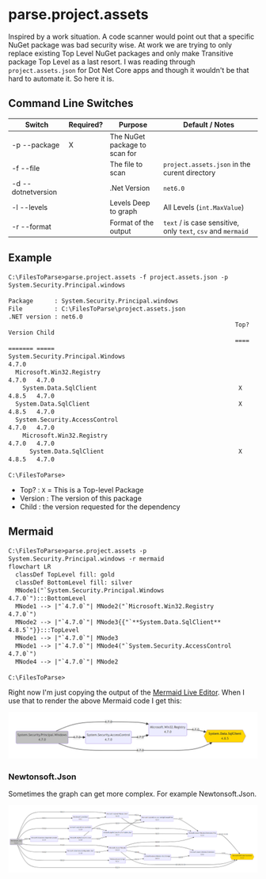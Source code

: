 # parse.project.assets
Inspired by a work situation. 
A code scanner would point out that a specific NuGet package was bad security wise. 
At work we are trying to only replace existing Top Level NuGet packages and only make Transitive package Top Level as a last resort.
I was reading through `project.assets.json` for Dot Net Core apps and though it wouldn't be that hard to automate it.
So here it is.

## Command Line Switches

| Switch              | Required? | Purpose                        | Default / Notes
|---------------------|-----------|--------------------------------|-
| -p  --package       |  X        | The NuGet package to scan for  | 
| -f  --file          |           | The file to scan               | `project.assets.json` in the curent directory
| -d  --dotnetversion |           | .Net Version                   | `net6.0`
| -l  --levels        |           | Levels Deep to graph           | All Levels (`int.MaxValue`)
| -r  --format        |           | Format of the output           | `text` / is case sensitive, only `text`, `csv` and `mermaid`

## Example

```shell
C:\FilesToParse>parse.project.assets -f project.assets.json -p System.Security.Principal.windows

Package      : System.Security.Principal.windows
File         : C:\FilesToParse\project.assets.json
.NET version : net6.0
                                                                Top?    Version Child
                                                                ====    ======= =====
System.Security.Principal.Windows                                       4.7.0
  Microsoft.Win32.Registry                                              4.7.0   4.7.0
    System.Data.SqlClient                                        X      4.8.5   4.7.0
  System.Data.SqlClient                                          X      4.8.5   4.7.0
  System.Security.AccessControl                                         4.7.0   4.7.0
    Microsoft.Win32.Registry                                            4.7.0   4.7.0
      System.Data.SqlClient                                      X      4.8.5   4.7.0

C:\FilesToParse>
```

- Top? : `X` = This is a Top-level Package 
- Version : The version of this package
- Child : the version requested for the dependency  

## Mermaid


```shell
C:\FilesToParse>parse.project.assets -p System.Security.Principal.windows -r mermaid
flowchart LR
  classDef TopLevel fill: gold
  classDef BottomLevel fill: silver
  MNode1("`System.Security.Principal.Windows
4.7.0`"):::BottomLevel
  MNode1 --> |"`4.7.0`"| MNode2("`Microsoft.Win32.Registry
4.7.0`")
  MNode2 --> |"`4.7.0`"| MNode3{{"`**System.Data.SqlClient**
4.8.5`"}}:::TopLevel
  MNode1 --> |"`4.7.0`"| MNode3
  MNode1 --> |"`4.7.0`"| MNode4("`System.Security.AccessControl
4.7.0`")
  MNode4 --> |"`4.7.0`"| MNode2

C:\FilesToParse>
```

Right now I'm just copying the output of the [Mermaid Live Editor](https://mermaid.live/). When I use that to render the above Mermaid code I get this:

![Left to Right graph of System.Security.Principal.Windows](/parse.project.assets/assets/images/System.Security.Principal.Windows.png)

### Newtonsoft.Json
Sometimes the graph can get more complex. For example Newtonsoft.Json.

![Left to Right graph of Newtonsoft.Json](/parse.project.assets/assets/images/Newtonsoft.Json.png)